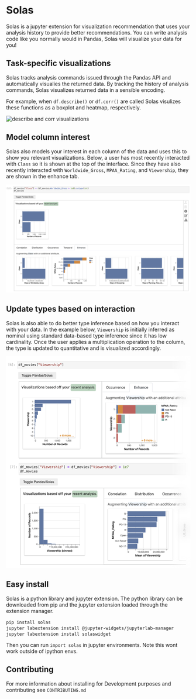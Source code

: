 # Solas

Solas is a jupyter extension for visualization recommendation that uses your analysis history to provide better recommendations. You can write analysis code like you normally would in Pandas, Solas will visualize your data for you!

## Task-specific visualizations
Solas tracks analysis commands issued through the Pandas API and automatically visualies the returned data. By tracking the history of analysis commands, Solas visualizes returned data in a sensible encoding.

For example, when `df.describe()` or `df.corr()` are called Solas visulizes these functions as a boxplot and heatmap, respectively.

![describe and corr visualizations](figures/describe_corr.gif)

## Model column interest

Solas also models your interest in each column of the data and uses this to show you relevant visualizations. Below, a user has most recently interacted with `Class` so it is shown at the top of the interface. Since they have also recently interacted with `Worldwide_Gross`, `MPAA_Rating`, and `Viewership`, they are shown in the enhance tab.

![Class vs other recent columns visualizations](figures/solas_interest_model.png)

## Update types based on interaction

Solas is also able to do better type inference based on how you interact with your data. In the example below, `Viewership` is initially inferred as nominal using standard data-based type inference since it has low cardinality. Once the user applies a multiplication operation to the column, the type is updated to quantitative and is visualized accordingly.

![type updates from nominal to quant](figures/type_update.png)

## Easy install
Solas is a python library and jupyter extension. The python library can be downloaded from pip and the jupyter extension loaded through the extension manager.
```
pip install solas
jupyter labextension install @jupyter-widgets/jupyterlab-manager
jupyter labextension install solaswidget
```

Then you can run `import solas` in jupyter environments. Note this wont work outside of ipython envs.

## Contributing

For more information about installing for Development purposes and contributing see `CONTRIBUTING.md`